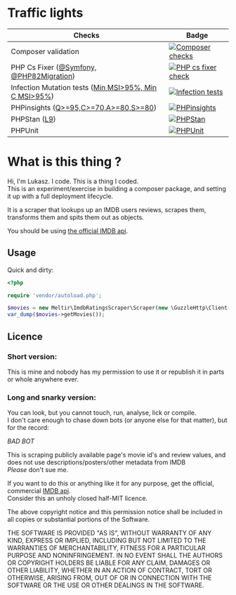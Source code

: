 # Traffic lights

 | Checks                                                                     | Badge                                                                                                                                                                                             | 
 |----------------------------------------------------------------------------|---------------------------------------------------------------------------------------------------------------------------------------------------------------------------------------------------| 
 | Composer validation                                                        | [![Composer checks](https://github.com/meltir/imdb-review-scraper/actions/workflows/php.yml/badge.svg)](https://github.com/meltir/imdb-review-scraper/actions/workflows/php.yml)                  | 
 | PHP Cs Fixer ([@Symfony, @PHP82Migration](.php-cs-fixer.dist.php#L11-L12)) | [![PHP cs fixer check](https://github.com/meltir/imdb-review-scraper/actions/workflows/phpcsfixer.yml/badge.svg)](https://github.com/meltir/imdb-review-scraper/actions/workflows/phpcsfixer.yml) |
 | Infection Mutation tests ([Min MSI>95%, Min C MSI>95%](composer.json#L60)) | [![Infection tests](https://github.com/meltir/imdb-review-scraper/actions/workflows/infection.yml/badge.svg)](https://github.com/meltir/imdb-review-scraper/actions/workflows/infection.yml)      |
 | PHPinsights ([Q>=95,C>=70,A>=80,S>=80](composer.json#L52))                 | [![PHPinsights](https://github.com/meltir/imdb-review-scraper/actions/workflows/phpinsights.yml/badge.svg)](https://github.com/meltir/imdb-review-scraper/actions/workflows/phpinsights.yml)      |
 | PHPStan ([L9](phpstan.neon#L2))                                            | [![PHPStan](https://github.com/meltir/imdb-review-scraper/actions/workflows/phpstan.yml/badge.svg)](https://github.com/meltir/imdb-review-scraper/actions/workflows/phpstan.yml)                  |
 | PHPUnit                                                                    | [![PHPUnit](https://github.com/meltir/imdb-review-scraper/actions/workflows/phpunit.yml/badge.svg)](https://github.com/meltir/imdb-review-scraper/actions/workflows/phpunit.yml)                  | 

# What is this thing ?
Hi, I'm Lukasz. I code. This is a thing I coded.  
This is an experiment/exercise in building a composer package, and setting it up with a full deployment lifecycle.  

It is a scraper that lookups up an IMDB users reviews, scrapes them, transforms them and spits them out as objects.  

You should be using [the official IMDB api](https://developer.imdb.com/).

## Usage

Quick and dirty:

```php
<?php

require 'vendor/autoload.php';

$movies = new Meltir\ImdbRatingsScraper\Scraper(new \GuzzleHttp\Client(), 'ur20552756');
var_dump($movies->getMovies());
```

## Licence

### Short version:
This is mine and nobody has my permission to use it or republish it in parts or whole anywhere ever.    

### Long and snarky version:  
You can look, but you cannot touch, run, analyse, lick or compile.  
I don't care enough to chase down bots (or anyone else for that matter), but for the record:   
  
*BAD BOT*  

This is scraping publicly available page's movie id's and review values, and does not use descriptions/posters/other metadata from IMDB  
_Please_ don't sue me.  
  
If you want to do this or anything like it for any purpose, get the official, commercial [IMDB api](https://developer.imdb.com/ "also, expensive for just messing around").    
Consider this an unholy closed half-MIT licence.      
  
The above copyright notice and this permission notice shall be included in all copies or substantial portions of the Software.    

THE SOFTWARE IS PROVIDED "AS IS", WITHOUT WARRANTY OF ANY KIND, EXPRESS OR IMPLIED, INCLUDING BUT NOT LIMITED TO THE 
WARRANTIES OF MERCHANTABILITY, FITNESS FOR A PARTICULAR PURPOSE AND NONINFRINGEMENT. IN NO EVENT SHALL THE AUTHORS OR
COPYRIGHT HOLDERS BE LIABLE FOR ANY CLAIM, DAMAGES OR OTHER LIABILITY, WHETHER IN AN ACTION OF CONTRACT, TORT OR 
OTHERWISE, ARISING FROM, OUT OF OR IN CONNECTION WITH THE SOFTWARE OR THE USE OR OTHER DEALINGS IN THE SOFTWARE.
